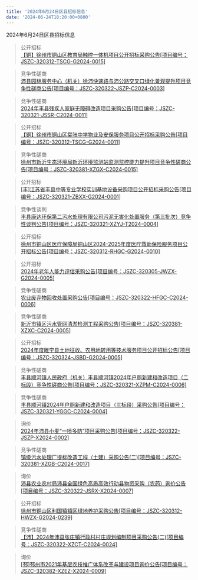 ```yaml
---
title: '2024年6月24日区县招标信息'
date: '2024-06-24T18:20:00+0800'
---
```

2024年6月24日区县招标信息
<!--more-->
>公开招标<br>
>[【铜】徐州市铜山区教育局触控一体机项目公开招标采购公告[项目编号：JSZC-320312-TSCG-G2024-0015]](http://czj.xz.gov.cn/Home/HomeDetails?type=0&articleid=1af0433a-06f9-4683-a4a6-67a256d1e5c9)

>竞争性磋商<br>
>[沛县园林服务中心（机关）徐沛快速路与沛公路交叉口绿化景观提升项目竞争性磋商公告[项目编号：JSZC-320322-JSZP-C2024-0003]](http://czj.xz.gov.cn/Home/HomeDetails?type=0&articleid=0e843a09-b528-482e-b7e0-688604b981f4)

>竞争性磋商<br>
>[2024年丰县残疾人家庭无障碍改造项目采购公告[项目编号：JSZC-320321-JSSR-C2024-0011]](http://czj.xz.gov.cn/Home/HomeDetails?type=0&articleid=35e2f17b-5d95-49fa-8531-ff9a25270121)

>公开招标<br>
>[【铜】徐州市铜山区棠张中学物业及安保服务项目公开招标采购公告[项目编号：JSZC-320312-TSCG-G2024-0011]](http://czj.xz.gov.cn/Home/HomeDetails?type=0&articleid=e1405339-9aee-44b5-be97-46a3eb336fa0)

>竞争性磋商<br>
>[徐州市新沂生态环境局新沂环境监测站监测监控能力提升项目竞争性磋商公告[项目编号：JSZC-320381-XZGX-C2024-0015]](http://czj.xz.gov.cn/Home/HomeDetails?type=0&articleid=1c95634c-f49e-487f-88b3-a900c1c03f61)

>公开招标<br>
>[[丰]江苏省丰县中等专业学校实训基地设备采购项目公开招标采购公告[项目编号：JSZC-320321-ZBXX-G2024-0001]](http://czj.xz.gov.cn/Home/HomeDetails?type=0&articleid=e2dc6353-23aa-44d7-a86f-5275b1279caa)

>竞争性谈判<br>
>[丰县康达环保第二污水处理有限公司污泥无害化处置服务（第三批次）竞争性谈判公告[项目编号：JSZC-320321-XZYJ-T2024-0004]](http://czj.xz.gov.cn/Home/HomeDetails?type=0&articleid=4d4e9d92-4a53-44a0-ac4d-07545d861a64)

>公开招标<br>
>[徐州市铜山区医疗保障局铜山区2024-2025年度医疗救助保险服务项目公开招标公告[项目编号：JSZC-320312-RHGC-G2024-0010]](http://czj.xz.gov.cn/Home/HomeDetails?type=0&articleid=ff87e202-5b5f-473f-a7e6-744c1ed116b6)

>公开招标<br>
>[2024年老年人能力评估采购公告[项目编号：JSZC-320305-JWZX-G2024-0005]](http://czj.xz.gov.cn/Home/HomeDetails?type=0&articleid=d10b5839-88e6-4907-a091-05f467bb13e4)

>竞争性磋商<br>
>[    农业废弃物回收处置采购公告[项目编号：JSZC-320322-HFGC-C2024-0006]](http://czj.xz.gov.cn/Home/HomeDetails?type=0&articleid=16330e33-6636-4155-a36a-a22237a4c2a2)

>竞争性磋商<br>
>[新沂市镇区污水管网清淤检测工程采购公告[项目编号：JSZC-320381-XZXC-C2024-0005]](http://czj.xz.gov.cn/Home/HomeDetails?type=0&articleid=5dd05845-db45-4e59-ab73-6ca28c9d8c56)

>公开招标<br>
>[2024年度睢宁县土地征收、农用地转用等技术服务项目公开招标公告[项目编号：JSZC-320324-JSBD-G2024-0005]](http://czj.xz.gov.cn/Home/HomeDetails?type=0&articleid=4f1047b8-f4c3-4533-858c-85bc1549d7be)

>竞争性磋商<br>
>[丰县顺河镇人民政府（机关）丰县顺河镇2024年户厕新建和改造项目（二标段）竞争性磋商公告[项目编号：JSZC-320321-XZPM-C2024-0006]](http://czj.xz.gov.cn/Home/HomeDetails?type=0&articleid=de46f826-b2b3-4b56-8969-064f1397395f)

>竞争性磋商<br>
>[丰县顺河镇2024年户厕新建和改造项目（三标段）采购公告[项目编号：JSZC-320321-YGGC-C2024-0004]](http://czj.xz.gov.cn/Home/HomeDetails?type=0&articleid=5aa18d86-9135-4c5b-b9fa-cc1d913b6d8c)

>询价<br>
>[2024年沛县小麦“一喷多防”项目采购公告[项目编号：JSZC-320322-JSZP-X2024-0002]](http://czj.xz.gov.cn/Home/HomeDetails?type=0&articleid=eaf58e54-aa8d-4635-9271-72ec045b3953)

>竞争性磋商<br>
>[镇级污水处理厂提标改造工程（土建）采购公告(二)[项目编号：JSZC-320381-XZGB-C2024-0017]](http://czj.xz.gov.cn/Home/HomeDetails?type=0&articleid=51c65864-b8ce-4dbb-944d-0b4a938d6c94)

>询价<br>
>[沛县农业农村局沛县全国绿色高质高效行动县物资采购（农药）询价公告[项目编号：JSZC-320322-JSRX-X2024-0007]](http://czj.xz.gov.cn/Home/HomeDetails?type=0&articleid=ce6e3011-5a83-48b2-90ea-243f405f42d5)

>公开招标<br>
>[徐州市铜山区利国镇镇区绿地养护采购公告[项目编号：JSZC-320312-HWZX-G2024-0239]](http://czj.xz.gov.cn/Home/HomeDetails?type=0&articleid=30ff1ecc-a94f-4eac-bb0b-dac5b1910738)

>竞争性磋商<br>
>[【沛】2024年沛县张庄镇行政村村庄规划编制项目采购公告(二)[项目编号：JSZC-320322-XZCT-C2024-0024]](http://czj.xz.gov.cn/Home/HomeDetails?type=0&articleid=b62c9557-ba91-4681-a831-7cdfbd455c0f)

>询价<br>
>[[邳]邳州市2021年基层农技推广体系改革与建设项目询价公告[项目编号：JSZC-320382-XZEZ-X2024-0009]](http://czj.xz.gov.cn/Home/HomeDetails?type=0&articleid=b49c4768-d514-4c14-b2c3-5054c903e7d4)

